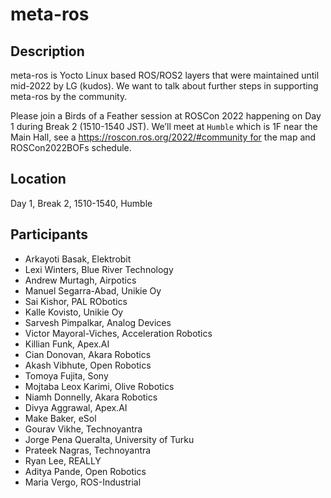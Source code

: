 # meta-ros

## Description

meta-ros is Yocto Linux based ROS/ROS2 layers that were maintained until mid-2022 by LG (kudos). We want to talk about further steps in supporting meta-ros by the community.

Please join a Birds of a Feather session at ROSCon 2022 happening on Day 1 during Break 2 (1510-1540 JST). We’ll meet at `Humble` which is 1F near the Main Hall, see a https://roscon.ros.org/2022/#community for the map and ROSCon2022BOFs schedule.

## Location

Day 1, Break 2, 1510-1540, Humble

## Participants

- Arkayoti Basak, Elektrobit
- Lexi Winters, Blue River Technology
- Andrew Murtagh, Airpotics
- Manuel Segarra-Abad, Unikie Oy
- Sai Kishor, PAL RObotics
- Kalle Kovisto, Unikie Oy
- Sarvesh Pimpalkar, Analog Devices
- Victor Mayoral-Viches, Acceleration Robotics
- Killian Funk, Apex.AI
- Cian Donovan, Akara Robotics
- Akash Vibhute, Open Robotics
- Tomoya Fujita, Sony
- Mojtaba Leox Karimi, Olive Robotics
- Niamh Donnelly, Akara Robotics
- Divya Aggrawal, Apex.AI
- Make Baker, eSol
- Gourav Vikhe, Technoyantra
- Jorge Pena Queralta, University of Turku
- Prateek Nagras, Technoyantra
- Ryan Lee, REALLY
- Aditya Pande, Open Robotics
- Maria Vergo, ROS-Industrial
